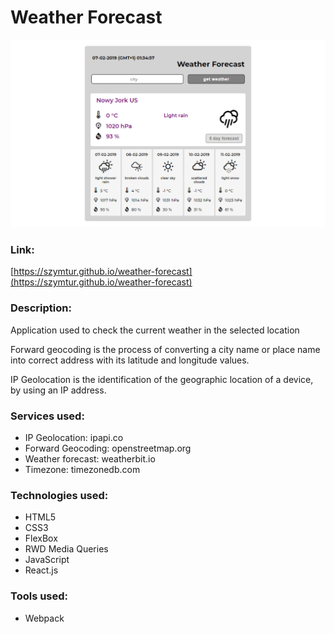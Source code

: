 # Weather Forecast

![](img/layout.png)

### Link:
[https://szymtur.github.io/weather-forecast](https://szymtur.github.io/weather-forecast)

### Description:
Application used to check the current weather in the selected location


Forward geocoding is the process of converting a city name or place name into correct address with its latitude and longitude values.

IP Geolocation is the identification of the geographic location of a device, by using an IP address.

### Services used:
- IP Geolocation: ipapi.co
- Forward Geocoding: openstreetmap.org
- Weather forecast: weatherbit.io
- Timezone: timezonedb.com

### Technologies used:
- HTML5
- CSS3
- FlexBox
- RWD Media Queries
- JavaScript
- React.js

### Tools used:
- Webpack
